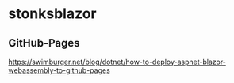 # stonksblazor

## GitHub-Pages

https://swimburger.net/blog/dotnet/how-to-deploy-aspnet-blazor-webassembly-to-github-pages
